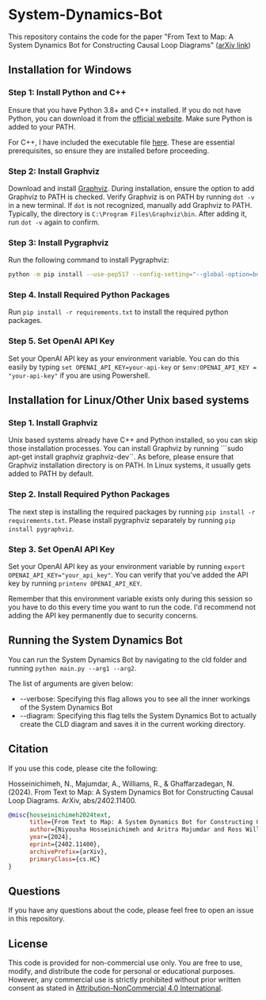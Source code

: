 # System-Dynamics-Bot

This repository contains the code for the paper "From Text to Map: A System Dynamics Bot for Constructing Causal Loop Diagrams" ([arXiv link](https://arxiv.org/abs/2402.11400))

## Installation for Windows

### Step 1: Install Python and C++

Ensure that you have Python 3.8+ and C++ installed. If you do not have Python, you can download it from the [official website](https://www.python.org/). Make sure Python is added to your PATH.

For C++, I have included the executable file [here](cld/vs_BuildTools.exe). These are essential prerequisites, so ensure they are installed before proceeding.

### Step 2: Install Graphviz

Download and install [Graphviz](cld/stable_windows_10_cmake_Release_x64_graphviz-install-2.46.0-win64.exe). During installation, ensure the option to add Graphviz to PATH is checked. Verify Graphviz is on PATH by running `dot -v` in a new terminal. If `dot` is not recognized, manually add Graphviz to PATH. Typically, the directory is `C:\Program Files\Graphviz\bin`. After adding it, run `dot -v` again to confirm.

### Step 3: Install Pygraphviz

Run the following command to install Pygraphviz:
```bash
python -m pip install --use-pep517 --config-setting="--global-option=build_ext" --config-setting="--global-option=-IC:\Program Files\Graphviz\include" --config-setting="--global-option=-LC:\Program Files\Graphviz\lib" pygraphviz
```

### Step 4.  Install Required Python Packages
Run `pip install -r requirements.txt` to install the required python packages.

### Step 5. Set OpenAI API Key
Set your OpenAI API key as your environment variable. You can do this easily by typing `set OPENAI_API_KEY=your-api-key` or `$env:OPENAI_API_KEY = "your-api-key"` if you are using Powershell. 

## Installation for Linux/Other Unix based systems

### Step 1. Install Graphviz
Unix based systems already have C++ and Python installed, so you can skip those installation processes. You can install Graphviz by running ```sudo apt-get install graphviz graphviz-dev``. As before, please ensure that Graphviz installation directory is on PATH. In Linux systems, it usually gets added to PATH by default.

### Step 2. Install Required Python Packages
The next step is installing the required packages by running `pip install -r requirements.txt`. Please install pygraphviz separately by running `pip install pygraphviz`. 

### Step 3. Set OpenAI API Key
Set your OpenAI API key as your environment variable by running `export OPENAI_API_KEY="your_api_key"`. You can verify that you've added the API key by running `printenv OPENAI_API_KEY`. 

Remember that this environment variable exists only during this session so you have to do this every time you want to run the code. I'd recommend not adding the API key permanently due to security concerns.

## Running the System Dynamics Bot

You can run the System Dynamics Bot by navigating to the cld folder and running `python main.py --arg1 --arg2`. 

The list of arguments are given below:

- --verbose: Specifying this flag allows you to see all the inner workings of the System Dynamics Bot
- --diagram: Specifying this flag tells the System Dynamics Bot to actually create the CLD diagram and saves it in the current working directory. 

## Citation
If you use this code, please cite the following:

Hosseinichimeh, N., Majumdar, A., Williams, R., & Ghaffarzadegan, N. (2024). From Text to Map: A System Dynamics Bot for Constructing Causal Loop Diagrams. ArXiv, abs/2402.11400.

```bibtex
@misc{hosseinichimeh2024text,
      title={From Text to Map: A System Dynamics Bot for Constructing Causal Loop Diagrams}, 
      author={Niyousha Hosseinichimeh and Aritra Majumdar and Ross Williams and Navid Ghaffarzadegan},
      year={2024},
      eprint={2402.11400},
      archivePrefix={arXiv},
      primaryClass={cs.HC}
}
```

## Questions

If you have any questions about the code, please feel free to open an issue in this repository. 

## License

This code is provided for non-commercial use only. You are free to use, modify, and distribute the code for personal or educational purposes. However, any commercial use is strictly prohibited without prior written consent as stated in [Attribution-NonCommercial 4.0 International](LICENSE). 